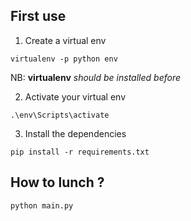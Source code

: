 ## First use


1. Create a virtual env

```shell
virtualenv -p python env
```
NB: **virtualenv** *should be installed before*

2. Activate your virtual env
```shell
.\env\Scripts\activate
```
3. Install the dependencies
```shell
pip install -r requirements.txt
```

## How to lunch ?
```shell
python main.py
```